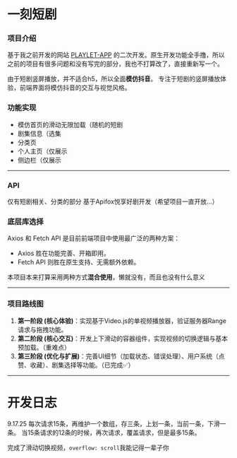 # 一刻短剧

### 项目介绍

基于我之前开发的网站 [PLAYLET-APP](https://danoandholidays.github.io/PLAYLET-APP/) 的二次开发。原生开发功能全手撸，所以之前的项目有很多问题和没有写完的部分，我也不打算改了，直接重新写一个。

由于短剧竖屏播放，并不适合h5，所以全面**模仿抖音**。
专注于短剧的竖屏播放体验，前端界面将模仿抖音的交互与视觉风格。

### 功能实现

- 模仿首页的滑动无限加载（随机的短剧
- 剧集信息（选集
- 分类页
- 个人主页（仅展示
- 侧边栏（仅展示

---

### API

仅有短剧相关、分类的部分
基于Apifox悦享好剧开发（希望项目一直开放...）

### 底层库选择

Axios 和 Fetch API 是目前前端项目中使用最广泛的两种方案：

- Axios 胜在功能完善、开箱即用。
- Fetch API 则胜在原生支持、无需额外依赖。

本项目本来打算采用两种方式**混合使用**，懒就没有，而且也没有什么意义

---
### 项目路线图
1.  **第一阶段 (核心体验)**：实现基于Video.js的单视频播放器，验证服务器Range请求与拖拽功能。
2.  **第二阶段 (核心交互)**：开发上下滑动的容器组件，实现视频的切换逻辑与基本预加载。（重难点）
3.  **第三阶段 (优化与扩展)**：完善UI细节（加载状态、错误处理）、用户系统（点赞、收藏）、剧集选择等功能。（已完成✅）



---
# 开发日志
9.17.25
每次请求15条，再维护一个数组，存三条，上划一条，当前一条，下滑一条。
当15条请求的12条的时候，再次请求，覆盖请求，但是最多15条。

完成了滑动切换视频，`overflow: scroll`我能记得一辈子你